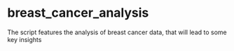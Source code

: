 # breast_cancer_analysis
The script features the analysis of breast cancer data, that will lead to some key insights
